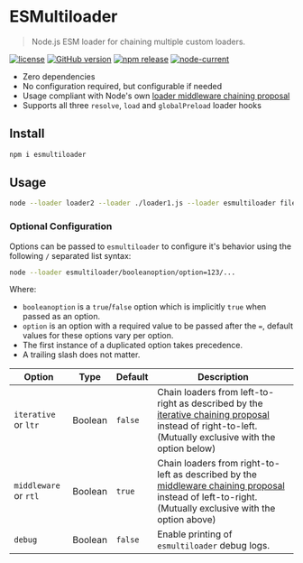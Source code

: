 # ESMultiloader
> Node.js ESM loader for chaining multiple custom loaders.

[![license][license-image]][license-url]
[![GitHub version][github-image]][github-url]
[![npm release][npm-image]][npm-url]
[![node-current][node-image]][node-url]

- Zero dependencies
- No configuration required, but configurable if needed
- Usage compliant with Node's own [loader middleware chaining proposal](https://github.com/nodejs/loaders/blob/main/doc/design/proposal-chaining-middleware.md)
- Supports all three `resolve`, `load` and `globalPreload` loader hooks

## Install
```sh
npm i esmultiloader
```

## Usage
```sh
node --loader loader2 --loader ./loader1.js --loader esmultiloader file.js
```

### Optional Configuration
Options can be passed to `esmultiloader` to configure it's behavior using the following `/` separated list syntax:
```sh
node --loader esmultiloader/booleanoption/option=123/...
```
Where:
- `booleanoption` is a `true`/`false` option which is implicitly `true` when passed as an option.
- `option` is an option with a required value to be passed after the `=`, default values for these options vary per option.
- The first instance of a duplicated option takes precedence.
- A trailing slash does not matter.

Option | Type | Default | Description
-|-|-|-
`iterative` or `ltr` | Boolean | `false` | Chain loaders from left-to-right as described by the [iterative chaining proposal](https://github.com/nodejs/loaders/blob/main/doc/design/proposal-chaining-iterative.md) instead of right-to-left. (Mutually exclusive with the option below)
`middleware` or `rtl` | Boolean | `true` | Chain loaders from right-to-left as described by the [middleware chaining proposal](https://github.com/nodejs/loaders/blob/main/doc/design/proposal-chaining-middleware.md) instead of left-to-right. (Mutually exclusive with the option above)
`debug` | Boolean | `false` | Enable printing of `esmultiloader` debug logs.

[github-url]:https://github.com/jhmaster2000/esmultiloader
[github-image]:https://img.shields.io/github/package-json/v/jhmaster2000/esmultiloader.svg
[license-url]:https://github.com/jhmaster2000/esmultiloader/blob/master/LICENSE
[license-image]:https://img.shields.io/npm/l/esmultiloader.svg
[npm-url]:http://npmjs.org/package/esmultiloader
[npm-image]:https://img.shields.io/npm/v/esmultiloader.svg?color=darkred&label=npm%20release
[node-url]:https://nodejs.org/en/download
[node-image]:https://img.shields.io/node/v/esmultiloader.svg

